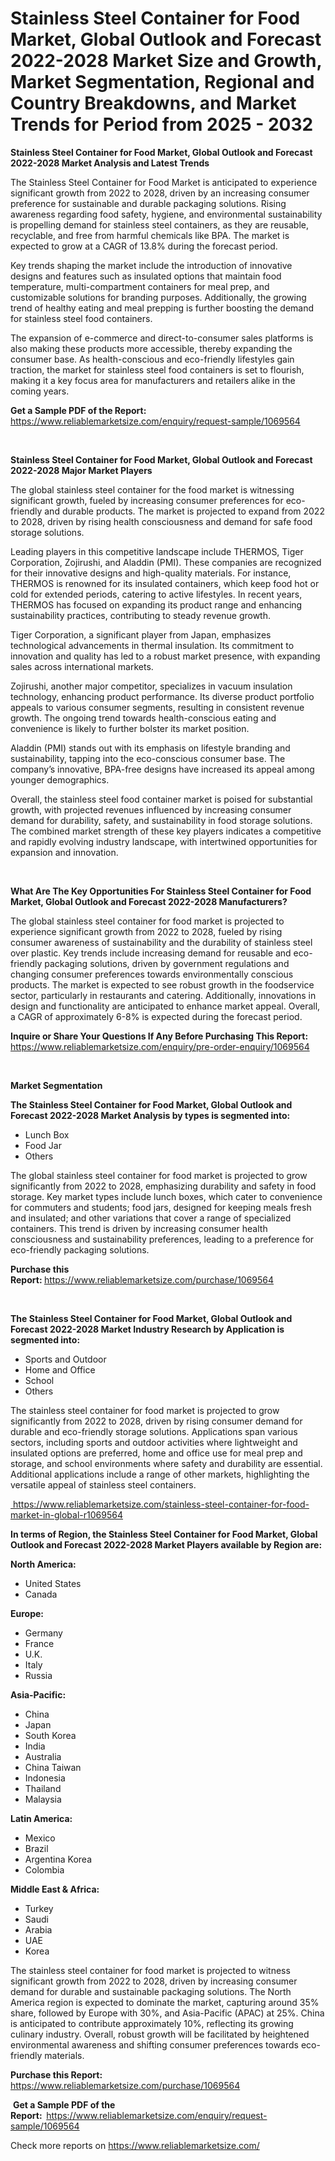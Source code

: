 <p><h1>Stainless Steel Container for Food Market, Global Outlook and Forecast 2022-2028 Market Size and Growth, Market Segmentation, Regional and Country Breakdowns, and Market Trends for Period from 2025 -  2032</h1></p><p><strong>Stainless Steel Container for Food Market, Global Outlook and Forecast 2022-2028 Market Analysis and Latest Trends</strong></p>
<p><p>The Stainless Steel Container for Food Market is anticipated to experience significant growth from 2022 to 2028, driven by an increasing consumer preference for sustainable and durable packaging solutions. Rising awareness regarding food safety, hygiene, and environmental sustainability is propelling demand for stainless steel containers, as they are reusable, recyclable, and free from harmful chemicals like BPA. The market is expected to grow at a CAGR of 13.8% during the forecast period.</p><p>Key trends shaping the market include the introduction of innovative designs and features such as insulated options that maintain food temperature, multi-compartment containers for meal prep, and customizable solutions for branding purposes. Additionally, the growing trend of healthy eating and meal prepping is further boosting the demand for stainless steel food containers. </p><p>The expansion of e-commerce and direct-to-consumer sales platforms is also making these products more accessible, thereby expanding the consumer base. As health-conscious and eco-friendly lifestyles gain traction, the market for stainless steel food containers is set to flourish, making it a key focus area for manufacturers and retailers alike in the coming years.</p></p>
<p><strong>Get a Sample PDF of the Report:&nbsp;</strong> <a href="https://www.reliablemarketsize.com/enquiry/request-sample/1069564?utm_campaign=2472&utm_medium=2&utm_source=Github&utm_content=ia&utm_term=21032025&utm_id=stainless-steel-container-for-food-market-global-outlook-and-forecast-2022-2028">https://www.reliablemarketsize.com/enquiry/request-sample/1069564</a></p>
<p>&nbsp;</p>
<p><strong>Stainless Steel Container for Food Market, Global Outlook and Forecast 2022-2028 Major Market Players</strong></p>
<p><p>The global stainless steel container for the food market is witnessing significant growth, fueled by increasing consumer preferences for eco-friendly and durable products. The market is projected to expand from 2022 to 2028, driven by rising health consciousness and demand for safe food storage solutions.</p><p>Leading players in this competitive landscape include THERMOS, Tiger Corporation, Zojirushi, and Aladdin (PMI). These companies are recognized for their innovative designs and high-quality materials. For instance, THERMOS is renowned for its insulated containers, which keep food hot or cold for extended periods, catering to active lifestyles. In recent years, THERMOS has focused on expanding its product range and enhancing sustainability practices, contributing to steady revenue growth.</p><p>Tiger Corporation, a significant player from Japan, emphasizes technological advancements in thermal insulation. Its commitment to innovation and quality has led to a robust market presence, with expanding sales across international markets.</p><p>Zojirushi, another major competitor, specializes in vacuum insulation technology, enhancing product performance. Its diverse product portfolio appeals to various consumer segments, resulting in consistent revenue growth. The ongoing trend towards health-conscious eating and convenience is likely to further bolster its market position.</p><p>Aladdin (PMI) stands out with its emphasis on lifestyle branding and sustainability, tapping into the eco-conscious consumer base. The company’s innovative, BPA-free designs have increased its appeal among younger demographics.</p><p>Overall, the stainless steel food container market is poised for substantial growth, with projected revenues influenced by increasing consumer demand for durability, safety, and sustainability in food storage solutions. The combined market strength of these key players indicates a competitive and rapidly evolving industry landscape, with intertwined opportunities for expansion and innovation.</p></p>
<p>&nbsp;</p>
<p><strong>What Are The Key Opportunities For Stainless Steel Container for Food Market, Global Outlook and Forecast 2022-2028 Manufacturers?</strong></p>
<p><p>The global stainless steel container for food market is projected to experience significant growth from 2022 to 2028, fueled by rising consumer awareness of sustainability and the durability of stainless steel over plastic. Key trends include increasing demand for reusable and eco-friendly packaging solutions, driven by government regulations and changing consumer preferences towards environmentally conscious products. The market is expected to see robust growth in the foodservice sector, particularly in restaurants and catering. Additionally, innovations in design and functionality are anticipated to enhance market appeal. Overall, a CAGR of approximately 6-8% is expected during the forecast period.</p></p>
<p><strong>Inquire or Share Your Questions If Any Before Purchasing This Report:</strong> <a href="https://www.reliablemarketsize.com/enquiry/pre-order-enquiry/1069564?utm_campaign=2472&utm_medium=2&utm_source=Github&utm_content=ia&utm_term=21032025&utm_id=stainless-steel-container-for-food-market-global-outlook-and-forecast-2022-2028">https://www.reliablemarketsize.com/enquiry/pre-order-enquiry/1069564</a></p>
<p>&nbsp;</p>
<p><strong>Market Segmentation</strong></p>
<p><strong>The Stainless Steel Container for Food Market, Global Outlook and Forecast 2022-2028 Market Analysis by types is segmented into:</strong></p>
<p><ul><li>Lunch Box</li><li>Food Jar</li><li>Others</li></ul></p>
<p><p>The global stainless steel container for food market is projected to grow significantly from 2022 to 2028, emphasizing durability and safety in food storage. Key market types include lunch boxes, which cater to convenience for commuters and students; food jars, designed for keeping meals fresh and insulated; and other variations that cover a range of specialized containers. This trend is driven by increasing consumer health consciousness and sustainability preferences, leading to a preference for eco-friendly packaging solutions.</p></p>
<p><strong>Purchase this Report:&nbsp;</strong><a href="https://www.reliablemarketsize.com/purchase/1069564?utm_campaign=2472&utm_medium=2&utm_source=Github&utm_content=ia&utm_term=21032025&utm_id=stainless-steel-container-for-food-market-global-outlook-and-forecast-2022-2028">https://www.reliablemarketsize.com/purchase/1069564</a></p>
<p>&nbsp;</p>
<p><strong>The Stainless Steel Container for Food Market, Global Outlook and Forecast 2022-2028 Market Industry Research by Application is segmented into:</strong></p>
<p><ul><li>Sports and Outdoor</li><li>Home and Office</li><li>School</li><li>Others</li></ul></p>
<p><p>The stainless steel container for food market is projected to grow significantly from 2022 to 2028, driven by rising consumer demand for durable and eco-friendly storage solutions. Applications span various sectors, including sports and outdoor activities where lightweight and insulated options are preferred, home and office use for meal prep and storage, and school environments where safety and durability are essential. Additional applications include a range of other markets, highlighting the versatile appeal of stainless steel containers.</p></p>
<p><a href="https://www.reliablemarketsize.com/stainless-steel-container-for-food-market-in-global-r1069564?utm_campaign=2472&utm_medium=2&utm_source=Github&utm_content=ia&utm_term=21032025&utm_id=stainless-steel-container-for-food-market-global-outlook-and-forecast-2022-2028">&nbsp;https://www.reliablemarketsize.com/stainless-steel-container-for-food-market-in-global-r1069564</a></p>
<p><strong>In terms of Region, the Stainless Steel Container for Food Market, Global Outlook and Forecast 2022-2028 Market Players available by Region are:</strong></p>
<p>
    <p> <strong> North America: </strong>
        <ul>
            <li>United States</li>
            <li>Canada</li>
        </ul>
        </p> 
    <p> <strong> Europe: </strong>
        <ul>
            <li>Germany</li>
            <li>France</li>
            <li>U.K.</li>
            <li>Italy</li>
            <li>Russia</li>
        </ul>
        </p> 
    <p> <strong> Asia-Pacific: </strong>
        <ul>
            <li>China</li>
            <li>Japan</li>
            <li>South Korea</li>
            <li>India</li>
            <li>Australia</li>
            <li>China Taiwan</li>
            <li>Indonesia</li>
            <li>Thailand</li>
            <li>Malaysia</li>
        </ul>
        </p> 
    <p> <strong> Latin America: </strong>
        <ul>
            <li>Mexico</li>
            <li>Brazil</li>
            <li>Argentina Korea</li>
            <li>Colombia</li>
        </ul>
        </p> 
    <p> <strong> Middle East & Africa: </strong>
        <ul>
            <li>Turkey</li>
            <li>Saudi</li>
            <li>Arabia</li>
            <li>UAE</li>
            <li>Korea</li>
        </ul>
    </p>
    </p>
<p><p>The stainless steel container for food market is projected to witness significant growth from 2022 to 2028, driven by increasing consumer demand for durable and sustainable packaging solutions. The North America region is expected to dominate the market, capturing around 35% share, followed by Europe with 30%, and Asia-Pacific (APAC) at 25%. China is anticipated to contribute approximately 10%, reflecting its growing culinary industry. Overall, robust growth will be facilitated by heightened environmental awareness and shifting consumer preferences towards eco-friendly materials.</p></p>
<p><strong>Purchase this Report: </strong><a href="https://www.reliablemarketsize.com/purchase/1069564?utm_campaign=2472&utm_medium=2&utm_source=Github&utm_content=ia&utm_term=21032025&utm_id=stainless-steel-container-for-food-market-global-outlook-and-forecast-2022-2028">https://www.reliablemarketsize.com/purchase/1069564</a></p>
<p>&nbsp;<strong>Get a Sample PDF of the Report:&nbsp;&nbsp;</strong><a href="https://www.reliablemarketsize.com/enquiry/request-sample/1069564?utm_campaign=2472&utm_medium=2&utm_source=Github&utm_content=ia&utm_term=21032025&utm_id=stainless-steel-container-for-food-market-global-outlook-and-forecast-2022-2028">https://www.reliablemarketsize.com/enquiry/request-sample/1069564</a></p>
<p><strong></strong></p>
<p>Check more reports on <a href="https://www.reliablemarketsize.com/?utm_campaign=2472&utm_medium=2&utm_source=Github&utm_content=ia&utm_term=21032025&utm_id=stainless-steel-container-for-food-market-global-outlook-and-forecast-2022-2028">https://www.reliablemarketsize.com/</a></p>